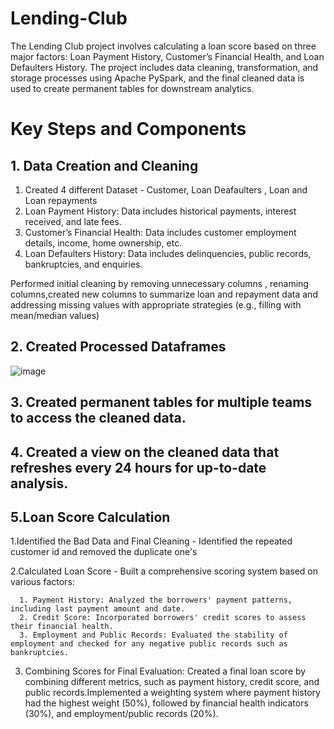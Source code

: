 # Lending-Club

The Lending Club project involves calculating a loan score based on three major factors: Loan Payment History, Customer’s Financial Health, and Loan Defaulters History. The project includes data cleaning, transformation, and storage processes using Apache PySpark, and the final cleaned data is used to create permanent tables for downstream analytics.

# Key Steps and Components
## 1. Data Creation and Cleaning
   1. Created 4 different Dataset - Customer, Loan Deafaulters , Loan and Loan repayments
   2. Loan Payment History: Data includes historical payments, interest received, and late fees.
   3. Customer’s Financial Health: Data includes customer employment details, income, home ownership, etc. 
   4. Loan Defaulters History: Data includes delinquencies, public records, bankruptcies, and enquiries.

Performed initial cleaning by removing unnecessary columns , renaming columns,created new columns to summarize loan and repayment data and addressing missing values with appropriate strategies (e.g., filling with mean/median values)



## 2. Created Processed Dataframes
![image](https://github.com/priyaljain04/Lending-Club/assets/44484014/4b12ae84-675c-4cef-9358-ba592215e30a)



## 3. Created permanent tables for multiple teams to access the cleaned data.

## 4. Created a view on the cleaned data that refreshes every 24 hours for up-to-date analysis.

## 5.Loan Score Calculation
   1.Identified the Bad Data and Final Cleaning - Identified the repeated customer id and removed the duplicate one's 

   2.Calculated Loan Score -  Built a comprehensive scoring system based on various factors:
   
      1. Payment History: Analyzed the borrowers' payment patterns, including last payment amount and date. 
      2. Credit Score: Incorporated borrowers' credit scores to assess their financial health.  
      3. Employment and Public Records: Evaluated the stability of employment and checked for any negative public records such as bankruptcies.

3. Combining Scores for Final Evaluation: Created a final loan score by combining different metrics, such as payment history, credit score, and public records.Implemented a weighting system where payment history had the highest weight (50%), followed by financial health indicators (30%), and employment/public records (20%).
   


